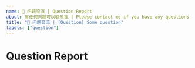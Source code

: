 ```yaml
---
name: 🙋 问题交流 | Question Report
about: 有任何问题可以联系我 | Please contact me if you have any questions
title: "🙋 问题交流 | [Question] Some question"
labels: ["question"]
---
```


# Question Report
